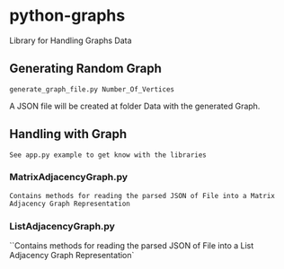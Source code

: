 # python-graphs

Library for Handling Graphs Data

## Generating Random Graph

`generate_graph_file.py Number_Of_Vertices`

A JSON file will be created at folder Data with the generated Graph.

## Handling with Graph

`See app.py example to get know with the libraries`


### MatrixAdjacencyGraph.py

`Contains methods for reading the parsed JSON of File into a Matrix Adjacency Graph Representation`

### ListAdjacencyGraph.py

``Contains methods for reading the parsed JSON of File into a List Adjacency Graph Representation`

